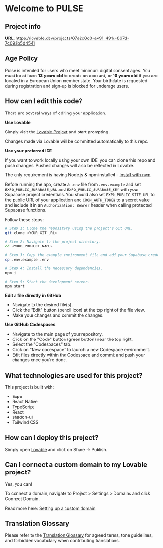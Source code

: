 # Welcome to PULSE

## Project info

**URL**: https://lovable.dev/projects/87a2c8c0-a491-491c-867d-7c092b5d4541

## Age Policy

Pulse is intended for users who meet minimum digital consent ages. You must be
at least **13 years old** to create an account, or **16 years old** if you are
located in a European Union member state. Your birthdate is requested during
registration and sign‑up is blocked for underage users.

## How can I edit this code?

There are several ways of editing your application.

**Use Lovable**

Simply visit the [Lovable Project](https://lovable.dev/projects/87a2c8c0-a491-491c-867d-7c092b5d4541) and start prompting.

Changes made via Lovable will be committed automatically to this repo.

**Use your preferred IDE**

If you want to work locally using your own IDE, you can clone this repo and push changes. Pushed changes will also be reflected in Lovable.

The only requirement is having Node.js & npm installed - [install with nvm](https://github.com/nvm-sh/nvm#installing-and-updating)

Before running the app, create a `.env` file from `.env.example` and set `EXPO_PUBLIC_SUPABASE_URL` and `EXPO_PUBLIC_SUPABASE_KEY` with your Supabase project credentials. You should also set `EXPO_PUBLIC_SITE_URL` to the public URL of your application and `CRON_AUTH_TOKEN` to a secret value and include it in an `Authorization: Bearer` header when calling protected Supabase functions.

Follow these steps:

```sh
# Step 1: Clone the repository using the project's Git URL.
git clone <YOUR_GIT_URL>

# Step 2: Navigate to the project directory.
cd <YOUR_PROJECT_NAME>

# Step 3: Copy the example environment file and add your Supabase credentials and `CRON_AUTH_TOKEN`.
cp .env.example .env

# Step 4: Install the necessary dependencies.
npm i

# Step 5: Start the development server.
npm start
```

**Edit a file directly in GitHub**

- Navigate to the desired file(s).
- Click the "Edit" button (pencil icon) at the top right of the file view.
- Make your changes and commit the changes.

**Use GitHub Codespaces**

- Navigate to the main page of your repository.
- Click on the "Code" button (green button) near the top right.
- Select the "Codespaces" tab.
- Click on "New codespace" to launch a new Codespace environment.
- Edit files directly within the Codespace and commit and push your changes once you're done.

## What technologies are used for this project?

This project is built with:

- Expo
- React Native
- TypeScript
- React
- shadcn-ui
- Tailwind CSS

## How can I deploy this project?

Simply open [Lovable](https://lovable.dev/projects/87a2c8c0-a491-491c-867d-7c092b5d4541) and click on Share -> Publish.

## Can I connect a custom domain to my Lovable project?

Yes, you can!

To connect a domain, navigate to Project > Settings > Domains and click Connect Domain.

Read more here: [Setting up a custom domain](https://docs.lovable.dev/tips-tricks/custom-domain#step-by-step-guide)

## Translation Glossary

Please refer to the [Translation Glossary](docs/translation-glossary.md) for agreed terms, tone guidelines, and forbidden vocabulary when contributing translations.
